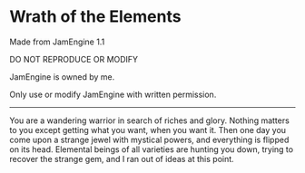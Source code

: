 Wrath of the Elements
==================

Made from JamEngine 1.1

DO NOT REPRODUCE OR MODIFY

JamEngine is owned by me.

Only use or modify JamEngine with written permission.

--------

You are a wandering warrior in search of riches and glory. Nothing matters to you except getting what you want, when you want it. Then one day you come upon a strange jewel with mystical powers, and everything is flipped on its head. Elemental beings of all varieties are hunting you down, trying to recover the strange gem, and I ran out of ideas at this point.
